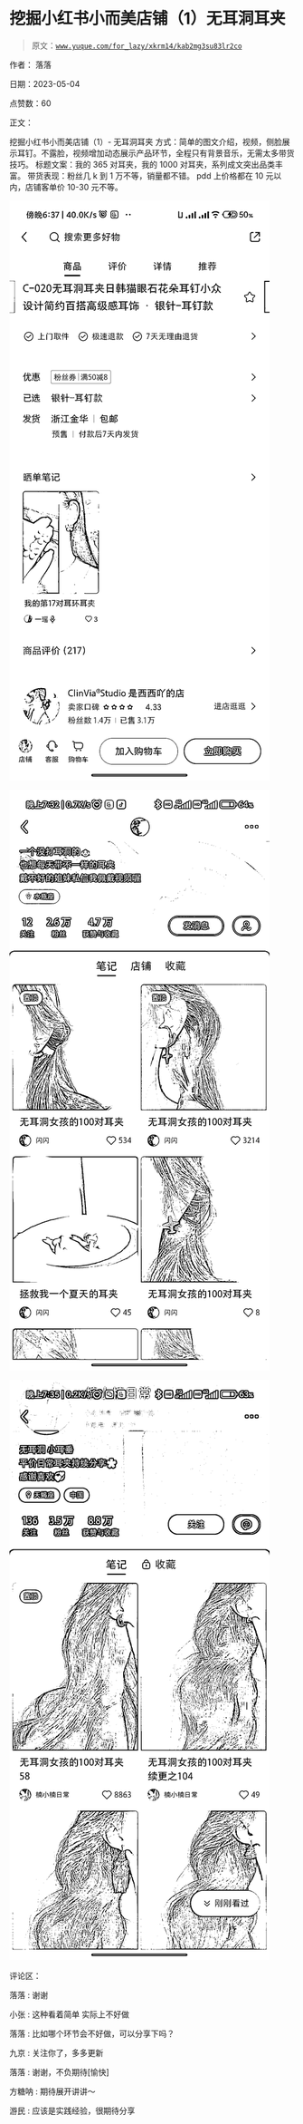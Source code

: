 # 挖掘小红书小而美店铺（1）无耳洞耳夹

> 原文：[`www.yuque.com/for_lazy/xkrm14/kab2mg3su83lr2co`](https://www.yuque.com/for_lazy/xkrm14/kab2mg3su83lr2co)

作者： 落落

日期：2023-05-04

点赞数：60

正文：

挖掘小红书小而美店铺（1）- 无耳洞耳夹 方式：简单的图文介绍，视频，侧脸展示耳钉。不露脸，视频增加动态展示产品环节，全程只有背景音乐，无需太多带货技巧。 标题文案：我的 365 对耳夹，我的 1000 对耳夹，系列成文突出品类丰富。 带货表现：粉丝几 k 到 1 万不等，销量都不错。 pdd 上价格都在 10 元以内，店铺客单价 10-30 元不等。

![](img/7c8f3ac0e07b269ef6f0fabac829bf06.png)  

![](img/0129d3b8a558f0f43782e4b351aa01b6.png)

![](img/f3c2fb68746e801eb832429a771c7fa3.png)

评论区：

落落 : 谢谢

小张 : 这种看着简单 实际上不好做

落落 : 比如哪个环节会不好做，可以分享下吗？

九京 : 关注你了，多多更新

落落 : 谢谢，不负期待[愉快]

方糖呐 : 期待展开讲讲～

游民 : 应该是实践经验，很期待分享

